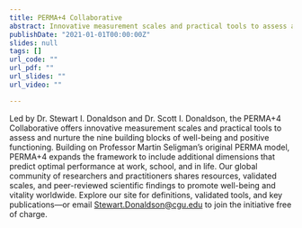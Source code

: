 ```yaml
---
title: PERMA+4 Collaborative
abstract: Innovative measurement scales and practical tools to assess and nurture the nine building blocks of well-being and positive functioning
publishDate: "2021-01-01T00:00:00Z"
slides: null
tags: []
url_code: ""
url_pdf: ""
url_slides: ""
url_video: ""

---
```


Led by Dr. Stewart I. Donaldson and Dr. Scott I. Donaldson, the PERMA+4 Collaborative offers innovative measurement scales and practical tools to assess and nurture the nine building blocks of well-being and positive functioning. Building on Professor Martin Seligman’s original PERMA model, PERMA+4 expands the framework to include additional dimensions that predict optimal performance at work, school, and in life. Our global community of researchers and practitioners shares resources, validated scales, and peer-reviewed scientific findings to promote well-being and vitality worldwide. Explore our site for definitions, validated tools, and key publications—or email Stewart.Donaldson@cgu.edu to join the initiative free of charge.
